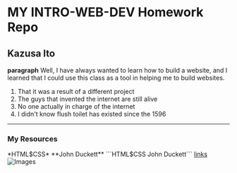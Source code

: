 # MY INTRO-WEB-DEV Homework Repo
## Kazusa Ito
**paragraph** Well, I have always wanted to learn how to build a website, and I learned that I could use this class as a tool in helping me to build websites.
1. That it was a result of a different project
2. The guys that invented the internet are still alive
3. No one actually in charge of the internet
4. I didn't know flush toilet has existed since the 1596
---
### My Resources
*HTML$CSS* **John Duckett**
```HTML$CSS John Duckett```
[links](https://media-ed-online.github.io/intro-web-dev/)
![Images](http://bit.ly/2DIVG46)
